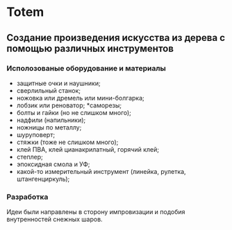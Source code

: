 # Totem
## Создание произведения искусства из дерева с помощью различных инструментов

### Исполозованые оборудование и материалы
 * защитные очки и наушники;
 * сверлильный станок;
 * ножовка или дремель или мини-болгарка;
 * лобзик или реноватор;
 *саморезы;
 * болты и гайки (но не слишком много);
 * надфили (напильники);
 * ножницы по металлу;
 * шуруповерт;
 * стяжки (тоже не слишком много);
 * клей ПВА, клей цианакрилатный, горячий клей;
 * степлер;
 * эпоксидная смола и УФ;
 * какой-то измерительный инструмент (линейка, рулетка, штангенциркуль);

### Разработка
Идеи были направлены в сторону импровизации и подобия внутренностей снежных шаров.

